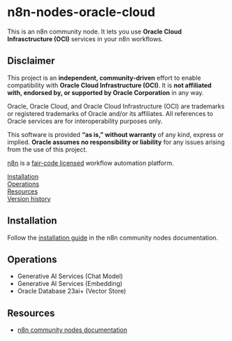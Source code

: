 # n8n-nodes-oracle-cloud

This is an n8n community node. It lets you use **Oracle Cloud Infrasctructure (OCI)** services in your n8n workflows.

## Disclaimer

This project is an **independent, community-driven** effort to enable compatibility with **Oracle Cloud Infrastructure (OCI)**. It is **not affiliated with, endorsed by, or supported by Oracle Corporation** in any way.

Oracle, Oracle Cloud, and Oracle Cloud Infrastructure (OCI) are trademarks or registered trademarks of Oracle and/or its affiliates. All references to Oracle services are for interoperability purposes only.

This software is provided **“as is,” without warranty** of any kind, express or implied. **Oracle assumes no responsibility or liability** for any issues arising from the use of this project.

[n8n](https://n8n.io/) is a [fair-code licensed](https://docs.n8n.io/reference/license/) workflow automation platform.

[Installation](#installation)  
[Operations](#operations)  
[Resources](#resources)  
[Version history](#version-history) <!-- delete if not using this section -->

## Installation

Follow the [installation guide](https://docs.n8n.io/integrations/community-nodes/installation/) in the n8n community nodes documentation.

## Operations

- Generative AI Services (Chat Model)
- Generative AI Services (Embedding)
- Oracle Database 23ai+ (Vector Store)

## Resources

- [n8n community nodes documentation](https://docs.n8n.io/integrations/#community-nodes)
